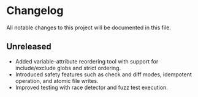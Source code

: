 # Changelog

All notable changes to this project will be documented in this file.

## Unreleased

- Added variable-attribute reordering tool with support for include/exclude globs and strict ordering.
- Introduced safety features such as check and diff modes, idempotent operation, and atomic file writes.
- Improved testing with race detector and fuzz test execution.
